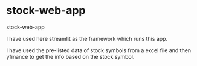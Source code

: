 # stock-web-app
stock-web-app

I have used here streamlit as the framework which runs this app.

I have used the pre-listed data of stock symbols from a excel file and then yfinance to get the info based on the stock symbol.
